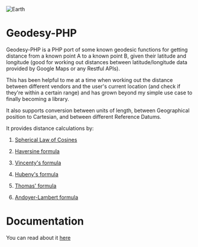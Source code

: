 
![Earth](https://www.mkompf.com/gps/images/sphere2.png)


Geodesy-PHP
=============

Geodesy-PHP is a PHP port of some known geodesic functions for getting distance from a known point A to a known point B, given their latitude and longitude (good for working out distances between latitude/longitude data provided by Google Maps or any Restful APIs).

This has been helpful to me at a time when working out the distance between different vendors and the user's current location (and check if they're within a certain range) and has grown beyond my simple use case to finally becoming a library.

It also supports conversion between units of length, between Geographical position to Cartesian, and between different Reference Datums.

It provides distance calculations by:

1. [Spherical Law of Cosines](https://en.wikipedia.org/wiki/Spherical_law_of_cosines) 

2. [Haversine formula](https://en.wikipedia.org/wiki/Haversine_formula)

3. [Vincenty's formula](https://en.wikipedia.org/wiki/Vincenty%27s_formulae)

4. [Hubeny's formula](https://www.geo.tuwien.ac.at/fileadmin/editors/VGI/VGI_195403_Hubeny.pdf)

5. [Thomas' formula](http://www.dtic.mil/dtic/tr/fulltext/u2/703541.pdf)

6. [Andoyer-Lambert formula](https://navlib.net/wp-content/uploads/2013/10/admiralty-manual-of-navigation-vol-1-1964-english501c.pdf)


Documentation
=============

You can read about it [here](https://myth-of-sissyphus.blogspot.com/2018/04/geodesyphp-great-earth-distance-library.html)